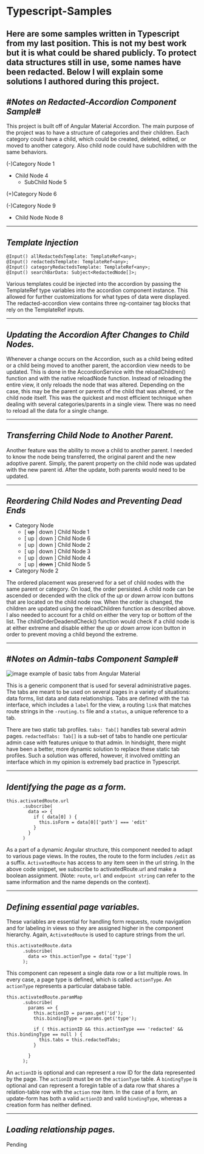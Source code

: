 # Typescript-Samples
Here are some samples written in Typescript from my last position. This is not my best work but it is what could be shared publicly. To protect data structures still in use, some names have been redacted. Below I will explain some solutions I authored during this project.
------------------------------------------------
#*Notes on Redacted-Accordion Component Sample*#
------------------------------------------------
This project is built off of Angular Material Accordion. The main purpose of the project was to have a structure of categories and their children. Each category could have 
a child, which could be created, deleted, edited, or moved to another category. Also child node could have subchildren with the same behaviors.

(-)Category Node 1
  - Child Node 4
    - SubChild Node 5

(+)Category Node 6

(-)Category Node 9
  - Child Node Node 8

--------------------
*Template Injection*
--------------------
  ```
  @Input() allRedactedsTemplate: TemplateRef<any>;
  @Input() redactedsTemplate: TemplateRef<any>;
  @Input() categoryRedactedsTemplate: TemplateRef<any>;
  @Input() searchBarData: Subject<RedactedNode[]>;
  ```

Various templates could be injected into the accordion by passing the TemplateRef type variables into the accordion component instance. This allowed for further customizations 
for what types of data were displayed. The redacted-accordion view contains three ng-container tag blocks that rely on the TemplateRef inputs. 

------------------------------------------------------
*Updating the Accordion After Changes to Child Nodes.*
------------------------------------------------------
Whenever a change occurs on the Accordion, such as a child being edited or a child being moved to another parent, the accordion view needs to be updated. This is done in the 
AccordionService with the reloadChildren() function and with the native reloadNode function. Instead of reloading the entire view, it only reloads the node that was altered. 
Depending on the case, this may be the parent or parents of the child that was altered, or the child node itself. This was the quickest and most efficient technique when 
dealing with several categories/parents in a single view. There was no need to reload all the data for a single change.


------------------------------------------------------
*Transferring Child Node to Another Parent.*
------------------------------------------------------
Another feature was the ability to move a child to another parent. I needed to know the node being transferred, the original parent and the new adoptive parent. Simply, the parent property on the child node was updated with the new parent id. After the update, both parents would need to be updated.

------------------------------------------------------
*Reordering Child Nodes and Preventing Dead Ends*
------------------------------------------------------

- Category Node
  - [ ~~up~~ | down ] Child Node 1
  - [ up | down ] Child Node 6
  - [ up | down ] Child Node 2
  - [ up | down ] Child Node 3
  - [ up | down ] Child Node 4
  - [ up | ~~down~~ ] Child Node 5
- Category Node 2

The ordered placement was preserved for a set of child nodes with the same parent or category. On load, the order persisted. A child node can be ascended or decended with the click of the *up* or *down* arrow icon buttons that are located on the child node row. When the order is changed, the children are updated using the reloadChildren function as described above. I also needed to account for a child on either the very top or bottom of the list. The childOrderDeadendCheck() function would check if a child node is at either extreme and disable either the *up* or *down* arrow icon button in order to prevent moving a child beyond the extreme.

------------------------------------------------
#*Notes on Admin-tabs Component Sample*#
------------------------------------------------

![image](https://user-images.githubusercontent.com/8867874/130508194-80139efe-9ab4-407c-b591-72936acd27fb.png)
example of basic tabs from Angular Material

This is a generic component that is used for several administrative pages. The tabs are meant to be used on several pages in a variety of situations: data forms, list data and data relationships. Tabs are defined with the `Tab` interface, which includes a `label` for the view, a routing `link` that matches route strings in the `-routing.ts` file and a `status`, a unique reference to a tab.

There are two static tab profiles.
`tabs: Tab[]` handles tab several admin pages.
`redactedTabs: Tab[]` is a sub-set of tabs to handle one perticular admin case with features unique to that admin.
In hindsight, there might have been a better, more dynamic solution to replace these static tab profiles. Such a solution was offered, however, it involved omitting an interface which in my opinion is extremely bad practice in Typescript.

------------------------------------------------------
*Identifying the page as a form.*
------------------------------------------------------
```
this.activatedRoute.url
      .subscribe(
        data => {
          if ( data[0] ) {
            this.isForm = data[0]['path'] === 'edit'
          }
        }
      )
```

As a part of a dynamic Angular structure, this component needed to adapt to various page views. In the routes, the route to the form includes `/edit` as a suffix. `ActivatedRoute` has access to any item seen in the url string. In the above code snippet, we subscribe to activatedRoute.url and make a boolean assignment.
(Note: `route`, `url` and `endpoint string` can refer to the same information and the name depends on the context). 

------------------------------------------------------
*Defining essential page variables.*
------------------------------------------------------
These variables are essential for handling form requests, route navigation and for labeling in views so they are assigned higher in the component hierarchy. Again, `ActivatedRoute` is used to capture strings from the url.
```
this.activatedRoute.data
      .subscribe(
        data => this.actionType = data['type']
      );

```
This component can repesent a single data row or a list multiple rows. In every case, a page type is defined, which is called `actionType`. An `actionType` represents a particular database table.

```
this.activatedRoute.paramMap
      .subscribe(
        params => {
          this.actionID = params.get('id');
          this.bindingType = params.get('type');

          if ( this.actionID && this.actionType === 'redacted' && this.bindingType == null ) {
            this.tabs = this.redactedTabs;
          }

        }
      );
```

An `actionID` is optional and can represent a row ID for the data represented by the page. The `actionID` must be on the `actionType` table.
A `bindingType` is optional and can represent a foregin table of a data row that shares a relation-table row with the `action` row item.
In the case of a form, an update-form has both a valid `actionID` and valid `bindingType`, whereas a creation form has neither defined.

------------------------------------------------------
*Loading relationship pages.*
------------------------------------------------------
Pending


